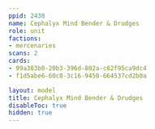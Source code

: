 ```yaml
---
ppid: 2430
name: Cephalyx Mind Bender & Drudges
role: unit
factions:
- mercenaries
scans: 2
cards:
- 99a383b0-20b3-396d-802a-c82f95ca9dc4
- f1d5abe6-60c8-3c16-9450-664537cd2b0a

layout: model
title: Cephalyx Mind Bender & Drudges
disableToc: true
hidden: true
---
```

